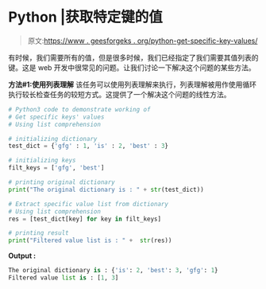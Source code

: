 # Python |获取特定键的值

> 原文:[https://www . geesforgeks . org/python-get-specific-key-values/](https://www.geeksforgeeks.org/python-get-specific-keys-values/)

有时候，我们需要所有的值，但是很多时候，我们已经指定了我们需要其值列表的键。这是 web 开发中很常见的问题。让我们讨论一下解决这个问题的某些方法。

**方法#1:使用列表理解**
该任务可以使用列表理解来执行，列表理解被用作使用循环执行较长检查任务的较短方式。这提供了一个解决这个问题的线性方法。

```py
# Python3 code to demonstrate working of
# Get specific keys' values
# Using list comprehension

# initializing dictionary
test_dict = {'gfg' : 1, 'is' : 2, 'best' : 3}

# initializing keys
filt_keys = ['gfg', 'best']

# printing original dictionary
print("The original dictionary is : " + str(test_dict))

# Extract specific value list from dictionary
# Using list comprehension
res = [test_dict[key] for key in filt_keys]

# printing result
print("Filtered value list is : " +  str(res))
```

**Output :**

```py
The original dictionary is : {'is': 2, 'best': 3, 'gfg': 1}
Filtered value list is : [1, 3]

```